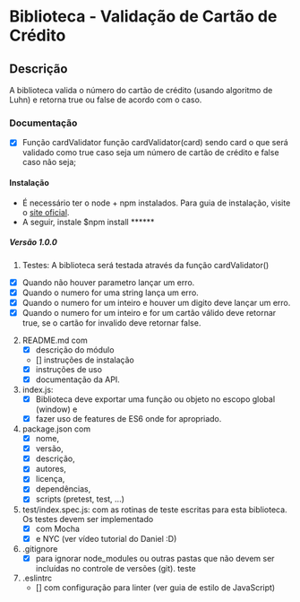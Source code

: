 # Biblioteca - Validação de Cartão de Crédito

## Descrição
A biblioteca valida o número do cartão de crédito (usando algoritmo de Luhn) e retorna true ou false de acordo com o caso.

### Documentação
- [x] Função cardValidator função cardValidator(card) sendo card o que será validado como true caso seja um número de cartão de crédito e false caso não seja;

#### Instalação
- É necessário ter o node + npm instalados. Para guia de instalação, visite o [site oficial](https://nodejs.org/en/download/).
- A seguir, instale $npm install ******

##### Versão 1.0.0
1. Testes: A biblioteca será testada através da função cardValidator()
- [x] Quando não houver parametro lançar um erro.
- [x] Quando o numero for uma string lança um erro.
- [x] Quando o numero for um inteiro e houver um digito deve lançar um erro.
- [x] Quando o numero for um inteiro e for um cartão válido deve retornar true, se o cartão for invalido deve retornar false.

2. README.md com
      - [x] descrição do módulo
      - [] instruções de instalação
      - [x] instruções de uso
      - [x] documentação da API.
3. index.js:
      - [x] Biblioteca deve exportar uma função ou objeto no escopo global (window) e
      - [x] fazer uso de features de ES6 onde for apropriado.
4. package.json com
      - [x] nome,
      - [x] versão,
      - [x] descrição,
      - [x] autores,
      - [x] licença,
      - [x] dependências,
      - [x] scripts (pretest, test, ...)
5. test/index.spec.js: com as rotinas de teste escritas para esta biblioteca. Os testes devem ser implementado
      - [x] com Mocha
      - [x] e NYC (ver vídeo tutorial do Daniel :D)
6. .gitignore
      - [x] para ignorar node_modules ou outras pastas que não devem ser incluídas no controle de versões (git).
teste
7. .eslintrc
    - [] com configuração para linter (ver guia de estilo de JavaScript)
